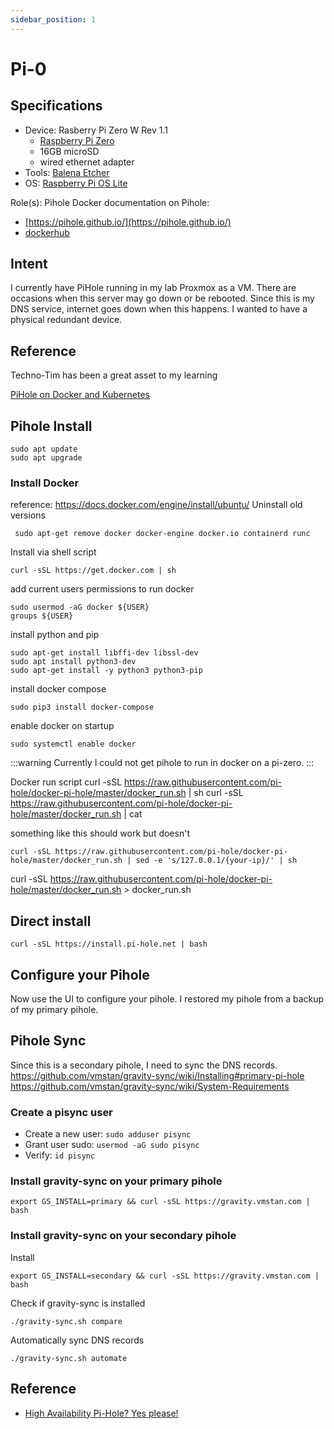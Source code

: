 ```yaml
---
sidebar_position: 1
---
```


# Pi-0

## Specifications
- Device: Rasberry Pi Zero W Rev 1.1
  - [Raspberry Pi Zero](https://smile.amazon.com/gp/product/B072N3X39J)
  - 16GB microSD
  - wired ethernet adapter
- Tools: [Balena Etcher](https://www.balena.io/etcher/)
- OS: [Raspberry Pi OS Lite](https://www.raspberrypi.org/software/operating-systems/)

Role(s): Pihole
Docker documentation on Pihole: 
- [https://pihole.github.io/](https://pihole.github.io/)
- [dockerhub](https://hub.docker.com/r/pihole/pihole/)

## Intent

I currently have PiHole running in my lab Proxmox as a VM. There are occasions when this server may go down or be rebooted. Since this is my DNS service, internet goes down when this happens. I wanted to have a physical redundant device.

## Reference

Techno-Tim has been a great asset to my learning

[PiHole on Docker and Kubernetes](https://techno-tim.github.io/posts/pihole-containerized/)

## Pihole Install

```shell
sudo apt update
sudo apt upgrade
```

### Install Docker
reference: <https://docs.docker.com/engine/install/ubuntu/>
Uninstall old versions
```shell
 sudo apt-get remove docker docker-engine docker.io containerd runc
 ```

Install via shell script
```shell
curl -sSL https://get.docker.com | sh
```

add current users permissions to run docker
```shell
sudo usermod -aG docker ${USER}
groups ${USER}
```
install python and pip
```shell
sudo apt-get install libffi-dev libssl-dev
sudo apt install python3-dev
sudo apt-get install -y python3 python3-pip
```
install docker compose
```shell
sudo pip3 install docker-compose
```

enable docker on startup
```shell
sudo systemctl enable docker
```

:::warning
Currently I could not get pihole to run in docker on a pi-zero.
:::

Docker run script
curl -sSL https://raw.githubusercontent.com/pi-hole/docker-pi-hole/master/docker_run.sh | sh
curl -sSL https://raw.githubusercontent.com/pi-hole/docker-pi-hole/master/docker_run.sh | cat

something like this should work but doesn't
```shell
curl -sSL https://raw.githubusercontent.com/pi-hole/docker-pi-hole/master/docker_run.sh | sed -e 's/127.0.0.1/{your-ip}/' | sh
```

curl -sSL https://raw.githubusercontent.com/pi-hole/docker-pi-hole/master/docker_run.sh > docker_run.sh

## Direct install 
```shell
curl -sSL https://install.pi-hole.net | bash
```

## Configure your Pihole

Now use the UI to configure your pihole. I restored my pihole from a backup of my primary pihole.

## Pihole Sync

Since this is a secondary pihole, I need to sync the DNS records.
<https://github.com/vmstan/gravity-sync/wiki/Installing#primary-pi-hole>
<https://github.com/vmstan/gravity-sync/wiki/System-Requirements>

### Create a pisync user

- Create a new user: `sudo adduser pisync`
- Grant user sudo: `usermod -aG sudo pisync`
- Verify: `id pisync`

### Install gravity-sync on your primary pihole

```shell
export GS_INSTALL=primary && curl -sSL https://gravity.vmstan.com | bash
```

### Install gravity-sync on your secondary pihole

Install
```shell
export GS_INSTALL=secondary && curl -sSL https://gravity.vmstan.com | bash
```

Check if gravity-sync is installed
```shell
./gravity-sync.sh compare
```

Automatically sync DNS records
```shell  
./gravity-sync.sh automate 
```

## Reference
- [High Availability Pi-Hole? Yes please!](https://www.youtube.com/watch?v=IFVYe3riDRA)